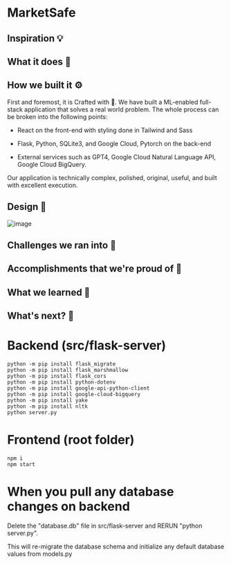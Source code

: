 # MarketSafe

## Inspiration 💡

## What it does 🤔

## How we built it ⚙️
First and foremost, it is Crafted with 💙. We have built a ML-enabled full-stack application that solves a real world problem. The whole process can be broken into the following points:

- React on the front-end with styling done in Tailwind and Sass

- Flask, Python, SQLite3, and Google Cloud, Pytorch on the back-end

-  External services such as GPT4, Google Cloud Natural Language API, Google Cloud BigQuery.

Our application is technically complex, polished, original, useful, and built with excellent execution. 

## Design 🎨
![image](https://github.com/natewu/HackED24/assets/36091727/53f455c3-6fd2-4115-add3-c5f06508573d)


## Challenges we ran into   😤

## Accomplishments that we're proud of 💚

## What we learned 🙌

## What's next?  🚀


# Backend (src/flask-server)
```
python -m pip install flask_migrate
python -m pip install flask_marshmallow
python -m pip install flask_cors
python -m pip install python-dotenv
python -m pip install google-api-python-client
python -m pip install google-cloud-bigquery
python -m pip install yake
python -m pip install nltk
python server.py
```

# Frontend (root folder)
```
npm i
npm start
```

# When you pull any database changes on backend
Delete the "database.db" file in src/flask-server and RERUN "python server.py".

This will re-migrate the database schema and initialize any default database values from models.py
